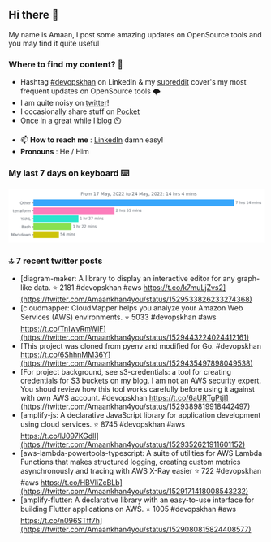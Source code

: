 <!--- [![Hits](https://hits.seeyoufarm.com/api/count/incr/badge.svg?url=https%3A%2F%2Fgithub.com%2Fakhan4u%2Fhit-counter&count_bg=%2379C83D&title_bg=%23555555&icon=&icon_color=%23E7E7E7&title=visits&edge_flat=false)](https://hits.seeyoufarm.com) --->

## Hi there 👋

My name is Amaan, I post some amazing updates on OpenSource tools and you may find it quite useful

### Where to find my content? 🤔

* Hashtag [#devopskhan](https://www.linkedin.com/feed/hashtag/devopskhan/) on LinkedIn & my [subreddit](https://www.reddit.com/r/devopskhan/) cover's my most frequent updates on OpenSource tools 🌩️
* I am quite noisy on [twitter](https://twitter.com/Amaankhan4you)!
* I occasionally share stuff on [Pocket](https://getpocket.com/@ej6g8d1dp2829A16a9Tf5d4T6bAMp3d8791rejDe86yem3bm4e14ex4fT4dluk29)
* Once in a great while I [blog](https://linuxparrot.com/) ⏲️


- 📫 **How to reach me** : [LinkedIn](https://www.linkedin.com/in/amaan-khan-linux-ninja) damn easy!
- **Pronouns** : He / Him

### My last 7 days on keyboard ⌨️

<img src="https://github.com/akhan4u/akhan4u/blob/main/images/stat.svg" alt="Amaan's Wakatime Activity!"/>

### 🔝 7 recent twitter posts
<!-- DEVDOJO:START -->
- [diagram-maker: A library to display an interactive editor for any graph-like data.
⭐️ 2181
#devopskhan #aws
https://t.co/k7muLjZvs2](https://twitter.com/Amaankhan4you/status/1529533826233274368)
- [cloudmapper:  CloudMapper helps you analyze your Amazon Web Services &lpar;AWS&rpar; environments.
⭐️ 5033
#devopskhan #aws
https://t.co/TnIwvRmWlF](https://twitter.com/Amaankhan4you/status/1529443224024412161)
- [This project was cloned from pyenv and modified for Go. #devopskhan https://t.co/6ShhnMM36Y](https://twitter.com/Amaankhan4you/status/1529435497898049538)
- [For project background, see s3-credentials: a tool for creating credentials for S3 buckets on my blog. I am not an AWS security expert. You shoud review how this tool works carefully before using it against with own AWS account. #devopskhan https://t.co/6aURTgPtjI](https://twitter.com/Amaankhan4you/status/1529389819918442497)
- [amplify-js: A declarative JavaScript library for application development using cloud services.
⭐️ 8745
#devopskhan #aws
https://t.co/lJ097KGdll](https://twitter.com/Amaankhan4you/status/1529352621911601152)
- [aws-lambda-powertools-typescript: A suite of utilities for AWS Lambda Functions that makes structured logging, creating custom metrics asynchronously and tracing with AWS X-Ray easier
⭐️ 722
#devopskhan #aws
https://t.co/HBVliZcBLb](https://twitter.com/Amaankhan4you/status/1529171418008543232)
- [amplify-flutter: A declarative library with an easy-to-use interface for building Flutter applications on AWS.
⭐️ 1005
#devopskhan #aws
https://t.co/n096STff7h](https://twitter.com/Amaankhan4you/status/1529080815824408577)
<!-- DEVDOJO:END -->

<!-- ![Amaan's GitHub stats](https://github-readme-stats.vercel.app/api?username=akhan4u&count_private=true&show_icons=true&hide=contribs) -->
